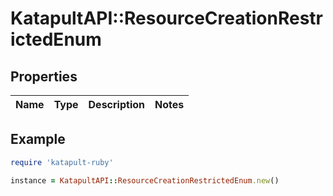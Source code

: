 # KatapultAPI::ResourceCreationRestrictedEnum

## Properties

| Name | Type | Description | Notes |
| ---- | ---- | ----------- | ----- |

## Example

```ruby
require 'katapult-ruby'

instance = KatapultAPI::ResourceCreationRestrictedEnum.new()
```

